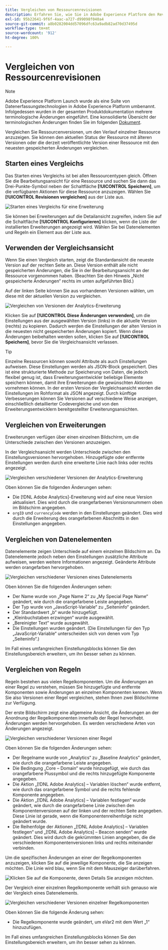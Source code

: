```yaml
---
title: Vergleichen von Ressourcenrevisionen
description: Erfahren Sie, wie Sie in Adobe Experience Platform den Revisionsverlauf für eine Ressource anzeigen.
exl-id: 95b22641-9f6f-4aac-a727-d99098f040a4
source-git-commit: a8b0282004dd57096dfc63a9adb82ad70d37495d
workflow-type: tm+mt
source-wordcount: '912'
ht-degree: 100%

---
```


# Vergleichen von Ressourcenrevisionen

>[!NOTE]
>
>Adobe Experience Platform Launch wurde als eine Suite von Datenerfassungstechnologien in Adobe Experience Platform umbenannt. Infolgedessen wurden in der gesamten Produktdokumentation mehrere terminologische Änderungen eingeführt. Eine konsolidierte Übersicht der terminologischen Änderungen finden Sie im folgenden [Dokument](../../term-updates.md).

Vergleichen Sie Ressourcenversionen, um den Verlauf einzelner Ressource anzuzeigen. Sie können den aktuellen Status der Ressource mit älteren Versionen oder die derzeit veröffentlichte Version einer Ressource mit den neuesten gespeicherten Änderungen vergleichen.

## Starten eines Vergleichs

Das Starten eines Vergleichs ist bei allen Ressourcentypen gleich. Öffnen Sie die Bearbeitungsansicht für eine Ressource und suchen Sie dann das Drei-Punkte-Symbol neben der Schaltfläche **[!UICONTROL Speichern]**, um die verfügbaren Aktionen für diese Ressource anzuzeigen. Wählen Sie **[!UICONTROL Revisionen vergleichen]** aus der Liste aus.

![Starten eines Vergleichs für eine Erweiterung](../../images/compare-initiate-extension.png)

Sie können bei Erweiterungen auf die Detailansicht zugreifen, indem Sie auf die Schaltfläche **[!UICONTROL Konfigurieren]** klicken, wenn die Liste der installierten Erweiterungen angezeigt wird. Wählen Sie bei Datenelementen und Regeln ein Element aus der Liste aus.

## Verwenden der Vergleichsansicht

Wenn Sie einen Vergleich starten, zeigt die Standardansicht die neueste Version auf der rechten Seite an. Diese Version enthält alle nicht gespeicherten Änderungen, die Sie in der Bearbeitungsansicht an der Ressource vorgenommen haben. (Beachten Sie den Hinweis „Nicht gespeicherte Änderungen“ rechts im unten aufgeführten Bild.)

Auf der linken Seite können Sie aus vorhandenen Versionen wählen, um diese mit der aktuellen Version zu vergleichen.

![Vergleichen von Versionen der Analytics-Erweiterung](../../images/compare-interpret-extension.png)

Klicken Sie auf **[!UICONTROL Diese Änderungen verwenden]**, um die Einstellungen aus der ausgewählten Version (links) in die aktuelle Version (rechts) zu kopieren. Dadurch werden die Einstellungen der alten Version in die neuesten nicht gespeicherten Änderungen kopiert. Wenn diese Änderungen beibehalten werden sollen, klicken Sie auf **[!UICONTROL Speichern]**, bevor Sie die Vergleichsansicht verlassen.

>[!TIP]
>Einzelne Ressourcen können sowohl Attribute als auch Einstellungen aufweisen. Diese Einstellungen werden als JSON-Block gespeichert. Dies ist eine strukturierte Methode zur Speicherung von Daten, die jedoch flexibel genug ist, dass Erweiterungsentwickler beliebige Elemente speichern können, damit ihre Erweiterungen die gewünschten Aktionen vornehmen können.
>In der ersten Version der Vergleichsansicht werden die Einstellungen im Rohformat als JSON angezeigt. Durch künftige Verbesserungen können Sie Versionen auf verschiedene Weise anzeigen, einschließlich detaillierter Codevergleiche und von den Erweiterungsentwicklern bereitgestellter Erweiterungsansichten.

## Vergleichen von Erweiterungen

Erweiterungen verfügen über einen einzelnen Bildschirm, um die Unterschiede zwischen den Versionen anzuzeigen.

In der Vergleichsansicht werden Unterschiede zwischen den Einstellungsversionen hervorgehoben. Hinzugefügte oder entfernte Einstellungen werden durch eine erweiterte Linie nach links oder rechts angezeigt.

![Vergleichen verschiedener Versionen der Analytics-Erweiterung](../../images/compare-extension.png)

Oben können Sie die folgenden Änderungen sehen:

* Die [!DNL Adobe Analytics]-Erweiterung wird auf eine neue Version aktualisiert. Dies wird durch die orangefarbenen Versionsnummern oben im Bildschirm angegeben.
* `orgID` und `currencyCode` werden in den Einstellungen geändert. Dies wird durch die Erweiterung des orangefarbenen Abschnitts in den Einstellungen angegeben.

## Vergleichen von Datenelementen

Datenelemente zeigen Unterschiede auf einem einzelnen Bildschirm an. Da Datenelemente jedoch neben den Einstellungen zusätzliche Attribute aufweisen, werden weitere Informationen angezeigt. Geänderte Attribute werden orangefarben hervorgehoben.

![Vergleichen verschiedener Versionen eines Datenelements](../../images/compare-data-element.png)

Oben können Sie die folgenden Änderungen sehen:

* Der Name wurde von „Page Name 2“ zu „My Special Page Name“ geändert, wie durch die orangefarbene Leiste angegeben.
* Der Typ wurde von „JavaScript-Variable“ zu „Seiteninfo“ geändert.
* Der Standardwert „b“ wurde hinzugefügt.
* „Kleinbuchstaben erzwingen“ wurde ausgewählt.
* „Bereinigter Text“ wurde ausgewählt.
* Die Einstellungen wurden geändert. (Die Einstellungen für den Typ „JavaScript-Variable“ unterscheiden sich von denen vom Typ „Seiteninfo“.)

Im Fall eines umfangreichen Einstellungsblocks können Sie den Einstellungsbereich erweitern, um ihn besser sehen zu können.

## Vergleichen von Regeln

Regeln bestehen aus vielen Regelkomponenten. Um die Änderungen an einer Regel zu verstehen, müssen Sie hinzugefügte und entfernte Komponenten sowie Änderungen an einzelnen Komponenten kennen. Wenn Sie also Versionen einer Regel vergleichen, stehen Ihnen zwei Bildschirme zur Verfügung.

Der erste Bildschirm zeigt eine allgemeine Ansicht, die Änderungen an der Anordnung der Regelkomponenten innerhalb der Regel hervorhebt. Änderungen werden hervorgehoben. Es werden verschiedene Arten von Änderungen angezeigt.

![Vergleichen verschiedener Versionen einer Regel](../../images/compare-rule.png)

Oben können Sie die folgenden Änderungen sehen:

* Der Regelname wurde von „Analytics“ zu „Baseline Analytics“ geändert, wie durch die orangefarbene Leiste angegeben.
* Die Bedingung „Core – Domain“ wurde hinzugefügt, wie durch das orangefarbene Plussymbol und die rechts hinzugefügte Komponente angegeben.
* Die Aktion „[!DNL Adobe Analytics] – Variablen löschen“ wurde entfernt, wie durch das orangefarbene Symbol und die rechts fehlende Komponente angegeben.
* Die Aktion „[!DNL Adobe Analytics] – Variablen festlegen“ wurde geändert, wie durch die orangefarbene Linie zwischen den Komponentenversionen auf der linken und der rechten Seite angegeben. Diese Linie ist gerade, wenn die Komponentenreihenfolge nicht geändert wurde.
* Die Reihenfolge der Aktionen „[!DNL Adobe Analytics] – Variablen festlegen“ und „[!DNL Adobe Analytics] – Beacon senden“ wurde geändert. Dies wird durch die gekrümmten Linien angegeben, die die verschiedenen Komponentenversionen links und rechts miteinander verbinden.

Um die spezifischen Änderungen an einer der Regelkomponenten anzuzeigen, klicken Sie auf die jeweilige Komponente, die Sie anzeigen möchten.  Die Linie wird blau, wenn Sie mit dem Mauszeiger darüberfahren.

![Klicken Sie auf die Komponente, deren Details Sie anzeigen möchten.](../../images/compare-rule-component-click.png)

Der Vergleich einer einzelnen Regelkomponente verhält sich genauso wie der Vergleich eines Datenelements.

![Vergleichen verschiedener Versionen einzelner Regelkomponenten](../../images/compare-rule-component.png)

Oben können Sie die folgende Änderung sehen:

* Die Regelkomponente wurde geändert, um eVar2 mit dem Wert „1“ hinzuzufügen.

Im Fall eines umfangreichen Einstellungsblocks können Sie den Einstellungsbereich erweitern, um ihn besser sehen zu können.
